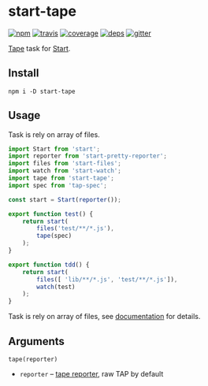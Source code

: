 # start-tape

[![npm](https://img.shields.io/npm/v/start-tape.svg?style=flat-square)](https://www.npmjs.com/package/start-tape)
[![travis](http://img.shields.io/travis/start-runner/tape.svg?style=flat-square)](https://travis-ci.org/start-runner/tape)
[![coverage](https://img.shields.io/codecov/c/github/start-runner/tape.svg?style=flat-square)](https://codecov.io/github/start-runner/tape)
[![deps](https://img.shields.io/gemnasium/start-runner/tape.svg?style=flat-square)](https://gemnasium.com/start-runner/tape)
[![gitter](https://img.shields.io/badge/gitter-join_chat_%E2%86%92-00d06f.svg?style=flat-square)](https://gitter.im/start-runner/start)

[Tape](https://github.com/substack/tape/) task for [Start](https://github.com/start-runner/start).

## Install

```
npm i -D start-tape
```

## Usage

Task is rely on array of files.

```js
import Start from 'start';
import reporter from 'start-pretty-reporter';
import files from 'start-files';
import watch from 'start-watch';
import tape from 'start-tape';
import spec from 'tap-spec';

const start = Start(reporter());

export function test() {
    return start(
        files('test/**/*.js'),
        tape(spec)
    );
}

export function tdd() {
    return start(
        files([ 'lib/**/*.js', 'test/**/*.js']),
        watch(test)
    );
}
```

Task is rely on array of files, see [documentation](https://github.com/start-runner/start#readme) for details.

## Arguments

`tape(reporter)`

* `reporter` – [tape reporter](https://github.com/substack/tape#pretty-reporters), raw TAP by default

